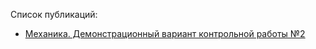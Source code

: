 Список публикаций:

- [Механика. Демонстрационный вариант контрольной работы №2](articles/demo_2_2024)
